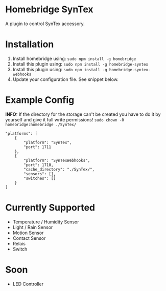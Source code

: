 # Homebridge SynTex
A plugin to control SynTex accessory.


# Installation
1. Install homebridge using: `sudo npm install -g homebridge`
2. Install this plugin using: `sudo npm install -g homebridge-syntex`
3. Install this plugin using: `sudo npm install -g homebridge-syntex-webhooks`
4. Update your configuration file. See snippet below.


# Example Config
**INFO:** If the directory for the storage can't be created you have to do it by yourself and give it full write permissions!
`sudo chown -R homebridge:homebridge ./SynTex/`

```
"platforms": [
    {
        "platform": "SynTex",
        "port": 1711
    },
    {
        "platform": "SynTexWebhooks",
        "port": 1710,
        "cache_directory": "./SynTex/",
        "sensors": [],
        "switches": []
    }
]
```


# Currently Supported
- Temperature / Humidity Sensor
- Light / Rain Sensor
- Motion Sensor
- Contact Sensor
- Relais
- Switch


# Soon
- LED Controller